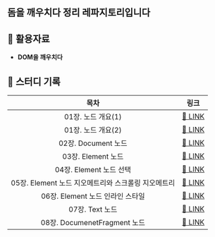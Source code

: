 ## 돔을 깨우치다 정리 레파지토리입니다

## 📑 활용자료

- **DOM을 깨우치다**

## 📝 스터디 기록

|                        목차                         |                                             링크                                              |
| :-------------------------------------------------: | :-------------------------------------------------------------------------------------------: |
|                 01장. 노드 개요(1)                  | [🔗 LINK](<https://github.com/dongwonnn/DOM_Enlightenment/blob/main/summary/Chapter01(1).md>) |
|                 01장. 노드 개요(2)                  | [🔗 LINK](<https://github.com/dongwonnn/DOM_Enlightenment/blob/main/summary/Chapter01(2).md>) |
|                 02장. Document 노드                 |   [🔗 LINK](https://github.com/dongwonnn/DOM_Enlightenment/blob/main/summary/Chapter02.md)    |
|                 03장. Element 노드                  |   [🔗 LINK](https://github.com/dongwonnn/DOM_Enlightenment/blob/main/summary/Chapter03.md)    |
|               04장. Element 노드 선택               |   [🔗 LINK](https://github.com/dongwonnn/DOM_Enlightenment/blob/main/summary/Chapter04.md)    |
| 05장. Element 노드 지오메트리와 스크롤링 지오메트리 |   [🔗 LINK](https://github.com/dongwonnn/DOM_Enlightenment/blob/main/summary/Chapter05.md)    |
|          06장. Element 노드 인라인 스타일           |   [🔗 LINK](https://github.com/dongwonnn/DOM_Enlightenment/blob/main/summary/Chapter06.md)    |
|                   07장. Text 노드                   |   [🔗 LINK](https://github.com/dongwonnn/DOM_Enlightenment/blob/main/summary/Chapter07.md)    |
|            08장. DocumenetFragment 노드             |   [🔗 LINK](https://github.com/dongwonnn/DOM_Enlightenment/blob/main/summary/Chapter08.md)    |
